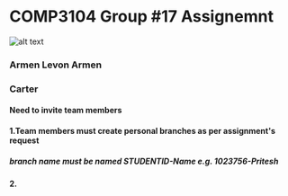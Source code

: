 # COMP3104 Group #17 Assignemnt
![alt text](https://sparinfosys.com/wp-content/uploads/2020/05/devops-multicolor.png)
### Armen Levon Armen
### Carter



#### Need to invite team members

#### 1.Team members must create personal branches as per assignment's request
##### branch name must be named STUDENTID-Name e.g. 1023756-Pritesh

#### 2.
